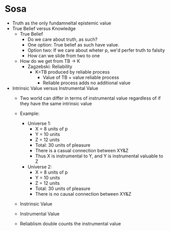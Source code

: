 Sosa
====
- Truth as the only fundamneltal epistemic value
- True Belief versus Knowledge
    * True Belief
        - Do we care about truth, as such?
        - One option: True belief as such have value.
        - Option two: If we care about wheter p, we'd perfer truth to falsity
        - How can we slide from two to one
    * How do we get from TB -> K
        - Zagzebski: Reliability
            * K=TB produced by reliable process
                - Value of TB + value reliable process
                - Reliable process adds no additional value
- Intrinsic Value versus Instrumental Value
    * Two world can differ in terms of instrumental value regardless of if they have the same intrinsic value
    * Example:
        - Universe 1:
            * X = 8 units of p
            * Y = 10 units
            * Z = 12 units
            * Total: 30 units of pleasure
            * There is a casual connection between XY&Z
            * Thus X is instrumental to Y, and Y is instrumental valuable to Z
        - Universe 2:
            * X = 8 units of p
            * Y = 10 units
            * Z = 12 units
            * Total: 30 units of pleasure
            * There is no causal connection between XY&Z

    * Instrinsic Value
    * Instrumental Value
    * Reliablism double counts the instrumental value
